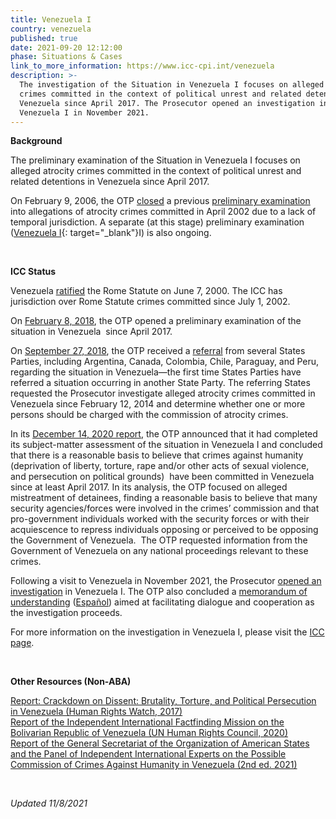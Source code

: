 ```yaml
---
title: Venezuela I
country: venezuela
published: true
date: 2021-09-20 12:12:00
phase: Situations & Cases
link_to_more_information: https://www.icc-cpi.int/venezuela
description: >-
  The investigation of the Situation in Venezuela I focuses on alleged atrocity
  crimes committed in the context of political unrest and related detentions in
  Venezuela since April 2017. The Prosecutor opened an investigation in
  Venezuela I in November 2021.
---
```


**Background**

The preliminary examination of the Situation in Venezuela I focuses on alleged atrocity crimes committed in the context of political unrest and related detentions in Venezuela since April 2017.

On February 9, 2006, the OTP [closed](https://www.icc-cpi.int/NR/rdonlyres/4E2BC725-6A63-40B8-8CDC-ADBA7BCAA91F/143684/OTP_letter_to_senders_re_Venezuela_9_February_2006.pdf) a previous&nbsp;[preliminary examination](https://www.aba-icc.org/country/venezuela/) into allegations of atrocity crimes committed in April 2002 due to a lack of temporal jurisdiction. A separate (at this stage) preliminary examination ([Venezuela I](https://www.aba-icc.org/country/venezuela/){: target="_blank"}I) is also ongoing.

&nbsp;

**ICC Status**

Venezuela [ratified](https://asp.icc-cpi.int/en_menus/asp/states%20parties/latin%20american%20and%20caribbean%20states/Pages/venezuela.aspx) the Rome Statute on June 7, 2000. The ICC has jurisdiction over Rome Statute crimes committed since July 1, 2002.

On [February 8, 2018](https://www.icc-cpi.int/Pages/item.aspx), the OTP opened a preliminary examination of the situation in Venezuela&nbsp; since April 2017.

On [September 27, 2018](https://www.icc-cpi.int/Pages/item.aspx?name=180927-otp-stat-venezuela), the OTP received a [referral](https://www.icc-cpi.int/itemsDocuments/180925-otp-referral-venezuela_ENG.pdf) from several States Parties, including Argentina, Canada, Colombia, Chile, Paraguay, and Peru, regarding the situation in Venezuela—the first time States Parties have referred a situation occurring in another State Party. The referring States requested the Prosecutor investigate alleged atrocity crimes committed in Venezuela since February 12, 2014 and determine whether one or more persons should be charged with the commission of atrocity crimes.

In its [December 14, 2020 report](https://www.icc-cpi.int/itemsDocuments/2020-PE/2020-pe-report-eng.pdf), the OTP announced that it had completed its subject-matter assessment of the situation in Venezuela I and concluded that there is a reasonable basis to believe that crimes against humanity (deprivation of liberty, torture, rape and/or other acts of sexual violence, and persecution on political grounds) &nbsp;have been committed in Venezuela since at least April 2017. In its analysis, the OTP focused on alleged mistreatment of detainees, finding a reasonable basis to believe that many security agencies/forces were involved in the crimes’ commission and that pro-government individuals worked with the security forces or with their acquiescence to repress individuals opposing or perceived to be opposing the Government of Venezuela. &nbsp;The OTP requested information from the Government of Venezuela on any national proceedings relevant to these crimes.

Following a visit to Venezuela in November 2021, the Prosecutor [opened an investigation](https://www.icc-cpi.int/Pages/item.aspx?name=pr1625) in Venezuela I. The OTP also concluded a [memorandum of understanding](https://www.icc-cpi.int/itemsDocuments/otp/acuerdo/acuerdo-eng.pdf)&nbsp;([Espa&ntilde;ol](https://www.icc-cpi.int/itemsDocuments/otp/acuerdo/acuerdo-spa.pdf)) aimed at facilitating dialogue and cooperation as the investigation proceeds.

For more information on the investigation in Venezuela I, please visit the [ICC page](https://www.icc-cpi.int/venezuela).

&nbsp;

**Other Resources (Non-ABA)**

[Report: Crackdown on Dissent: Brutality, Torture, and Political Persecution in Venezuela (Human Rights Watch, 2017)](https://www.hrw.org/sites/default/files/report_pdf/venezuela1117web_0.pdf)<br>[Report of the Independent International Factfinding Mission on the Bolivarian Republic of Venezuela (UN Human Rights Council, 2020)](https://reliefweb.int/sites/reliefweb.int/files/resources/A_HRC_45_33_AUV.pdf)<br>[Report of the General Secretariat of the Organization of American States and the Panel of Independent International Experts on the Possible Commission of Crimes Against Humanity in Venezuela (2nd ed. 2021)](http://www.oas.org/documents/eng/press/Informe-Panel-Independiente-Venezuela-EN.pdf)

&nbsp;

*Updated 11/8/2021*
